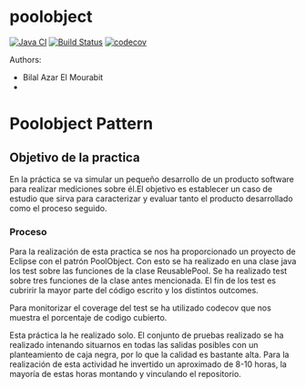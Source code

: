poolobject
==========

[![Java CI](https://github.com/P0NLEE/poolobject/actions/workflows/ci.yml/badge.svg)](https://github.com/P0NLEE/poolobject/actions/workflows/ci.yml) [![Build Status](https://app.travis-ci.com/Kencho/poolobject.svg?branch=master)](https://app.travis-ci.com/Kencho/poolobject) [![codecov](https://codecov.io/gh/P0NLEE/poolobject/branch/master/graph/badge.svg?token=QMMGA0K564)](https://codecov.io/gh/P0NLEE/poolobject)

Authors:

- Bilal Azar El Mourabit
- 
# Poolobject Pattern
## Objetivo de la practica
En la práctica se va simular un pequeño desarrollo de un producto software para realizar mediciones sobre él.El objetivo es establecer un caso de estudio que sirva para caracterizar y evaluar tanto el producto desarrollado como el proceso seguido.
### Proceso
Para la realización de esta practica se nos ha proporcionado un proyecto de Eclipse con el patrón PoolObject. Con esto se ha realizado en una clase java los test sobre las funciones de la clase ReusablePool. Se ha realizado test sobre tres funciones de la clase antes mencionada. El fin de los test es cubririr la mayor parte del código escrito y los distintos outcomes. 

Para monitorizar el coverage del test se ha utilizado codecov que nos muestra el porcentaje de codigo cubierto.

Esta práctica la he realizado solo. El conjunto de pruebas realizado se ha realizado intenando situarnos en todas las salidas posibles con un planteamiento  de caja negra, por lo que la calidad es bastante alta. Para la realización de esta actividad he invertido un aproximado de 8-10 horas, la mayoría de estas horas montando y vinculando el repositorio.

